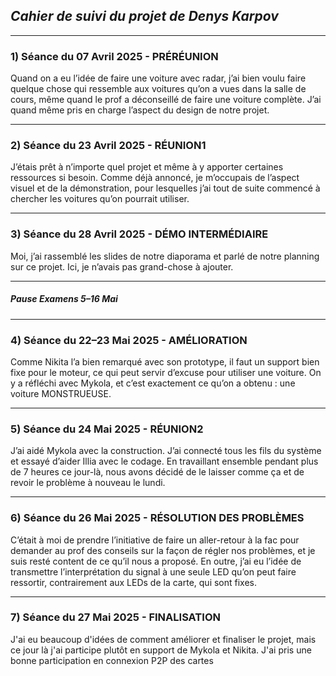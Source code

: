 ## *Cahier de suivi du projet de Denys Karpov*

---

### 1) Séance du 07 Avril 2025 - PRÉRÉUNION
Quand on a eu l’idée de faire une voiture avec radar, j’ai bien voulu faire quelque chose qui ressemble aux voitures qu’on a vues dans la salle de cours, même quand le prof a déconseillé de faire une voiture complète. J’ai quand même pris en charge l’aspect du design de notre projet.

---

### 2) Séance du 23 Avril 2025 - RÉUNION1
J’étais prêt à n’importe quel projet et même à y apporter certaines ressources si besoin. Comme déjà annoncé, je m’occupais de l’aspect visuel et de la démonstration, pour lesquelles j’ai tout de suite commencé à chercher les voitures qu’on pourrait utiliser.

---

### 3) Séance du 28 Avril 2025 - DÉMO INTERMÉDIAIRE
Moi, j’ai rassemblé les slides de notre diaporama et parlé de notre planning sur ce projet. Ici, je n’avais pas grand-chose à ajouter.

---

##### Pause Examens 5–16 Mai

---

### 4) Séance du 22–23 Mai 2025 - AMÉLIORATION
Comme Nikita l’a bien remarqué avec son prototype, il faut un support bien fixe pour le moteur, ce qui peut servir d’excuse pour utiliser une voiture. On y a réfléchi avec Mykola, et c’est exactement ce qu’on a obtenu : une voiture MONSTRUEUSE.

---

### 5) Séance du 24 Mai 2025 - RÉUNION2
J’ai aidé Mykola avec la construction. J’ai connecté tous les fils du système et essayé d’aider Illia avec le codage. En travaillant ensemble pendant plus de 7 heures ce jour-là, nous avons décidé de le laisser comme ça et de revoir le problème à nouveau le lundi.

---

### 6) Séance du 26 Mai 2025 - RÉSOLUTION DES PROBLÈMES
C’était à moi de prendre l’initiative de faire un aller-retour à la fac pour demander au prof des conseils sur la façon de régler nos problèmes, et je suis resté content de ce qu’il nous a proposé. En outre, j’ai eu l’idée de transmettre l’interprétation du signal à une seule LED qu’on peut faire ressortir, contrairement aux LEDs de la carte, qui sont fixes.

---

### 7) Séance du 27 Mai 2025 - FINALISATION
J'ai eu beaucoup d'idées de comment améliorer et finaliser le projet, mais ce jour là j'ai participe plutôt en support de Mykola et Nikita. J'ai pris une bonne participation en connexion P2P des cartes
